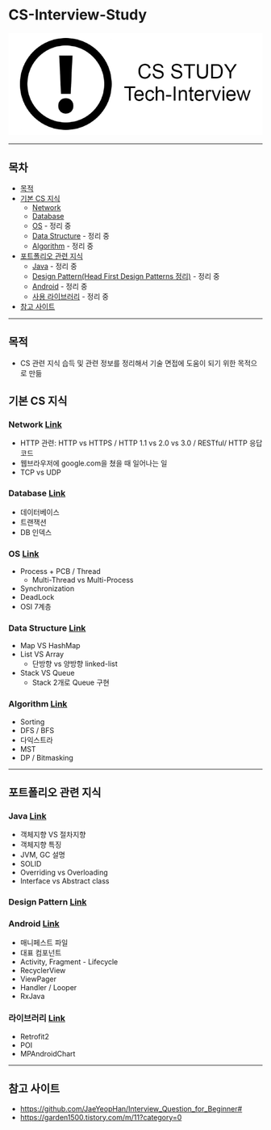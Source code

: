 # CS-Interview-Study
![타이틀](./image/title.png)

---
## 목차
- [목적](#목적)
- [기본 CS 지식](#기본-CS-지식)
  * [Network](./Network/README.md)
  * [Database](./Database/README.md)
  * [OS](./OS/README.md) - 정리 중
  * [Data Structure](./DataStructure/README.md) - 정리 중
  * [Algorithm](./Algorithm/README.md) - 정리 중
- [포트폴리오 관련 지식](#포트폴리오-관련-지식)
  * [Java](./Java/README.md) - 정리 중
  * [Design Pattern(Head First Design Patterns 정리)](./DesignPattern/README.md) - 정리 중
  * [Android](./Android/README.md) - 정리 중
  * [사용 라이브러리](./Library/README.md) - 정리 중
- [참고 사이트](#참고-사이트)
---
## 목적
- CS 관련 지식 습득 및 관련 정보를 정리해서 기술 면접에 도움이 되기 위한 목적으로 만듦

## 기본 CS 지식

### Network [Link](./Network/README.md)
+ HTTP 관련: HTTP vs HTTPS / HTTP 1.1 vs 2.0 vs 3.0 / RESTful/ HTTP 응답코드
+ 웹브라우저에 google.com을 쳤을 때 일어나는 일
+ TCP vs UDP

### Database [Link](./Database/README.md)
+ 데이터베이스
+ 트랜잭션
+ DB 인덱스

### OS [Link](./OS/README.md)
+ Process + PCB / Thread
  * Multi-Thread vs Multi-Process
+ Synchronization
+ DeadLock
+ OSI 7계층

### Data Structure [Link](./DataStructure/README.md)
+ Map VS HashMap
+ List VS Array
  * 단방향 vs 양방향 linked-list
+ Stack VS Queue
  * Stack 2개로 Queue 구현


### Algorithm [Link](./Algorithm/README.md)
+ Sorting
+ DFS / BFS
+ 다익스트라
+ MST
+ DP / Bitmasking
---
## 포트폴리오 관련 지식
### Java [Link](./Java/README.md)
+ 객체지향 VS 절차지향
+ 객체지향 특징
+ JVM, GC 설명
+ SOLID
+ Overriding vs Overloading
+ Interface vs Abstract class

### Design Pattern [Link](./DesignPattern/README.md)

### Android [Link](./Android/README.md)
+ 매니페스트 파일
+ 대표 컴포넌트
+ Activity, Fragment - Lifecycle
+ RecyclerView
+ ViewPager
+ Handler / Looper
+ RxJava

### 라이브러리 [Link](./Library/README.md)
+ Retrofit2
+ POI
+ MPAndroidChart

---
## 참고 사이트
- https://github.com/JaeYeopHan/Interview_Question_for_Beginner#
- https://garden1500.tistory.com/m/11?category=0
